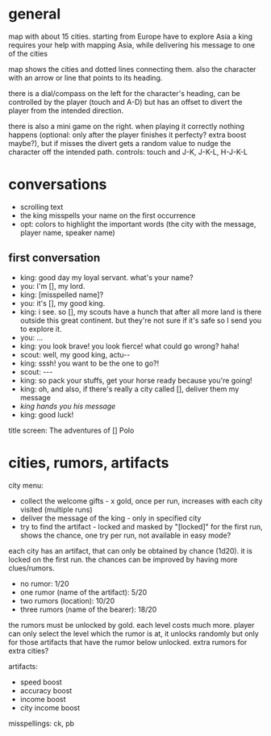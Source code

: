 # general
map with about 15 cities.
starting from Europe
have to explore Asia
a king requires your help with mapping Asia, while delivering his message to one of the cities

map shows the cities and dotted lines connecting them. also the character with an arrow or line that points to its heading.

there is a dial/compass on the left for the character's heading, can be controlled by the player (touch and A-D) but has an offset to divert the player from the intended direction.

there is also a mini game on the right. when playing it correctly nothing happens (optional: only after the player finishes it perfecty? extra boost maybe?), but if misses the divert gets a random value to nudge the character off the intended path. controls: touch and J-K, J-K-L, H-J-K-L


# conversations
  * scrolling text
  * the king misspells your name on the first occurrence
  * opt: colors to highlight the important words (the city with the message, player name, speaker name)


## first conversation
  * king: good day my loyal servant. what's your name?
  * you: I'm [], my lord.
  * king: [misspelled name]?
  * you: it's [], my good king.
  * king: i see. so [], my scouts have a hunch that after all more land is there outside this great continent. but they're not sure if it's safe so I send you to explore it.
  * you: ...
  * king: you look brave! you look fierce! what could go wrong? haha!
  * scout: well, my good king, actu--
  * king: sssh! you want to be the one to go?!
  * scout: ---
  * king: so pack your stuffs, get your horse ready because you're going!
  * king: oh, and also, if there's really a city called [], deliver them my message
  * *king hands you his message*
  * king: good luck!

title screen: The adventures of [] Polo


# cities, rumors, artifacts

city menu:
  * collect the welcome gifts - x gold, once per run, increases with each city visited (multiple runs)
  * deliver the message of the king - only in specified city
  * try to find the artifact - locked and masked by "[locked]" for the first run, shows the chance, one try per run, not available in easy mode?

each city has an artifact, that can only be obtained by chance (1d20). it is locked on the first run. the chances can be improved by having more clues/rumors.
  * no rumor: 1/20
  * one rumor (name of the artifact): 5/20
  * two rumors (location): 10/20
  * three rumors (name of the bearer): 18/20

the rumors must be unlocked by gold. each level costs much more. player can only select the level which the rumor is at, it unlocks randomly but only for those artifacts that have the rumor below unlocked. extra rumors for extra cities?

artifacts:
  * speed boost
  * accuracy boost
  * income boost
  * city income boost

misspellings: ck, pb

